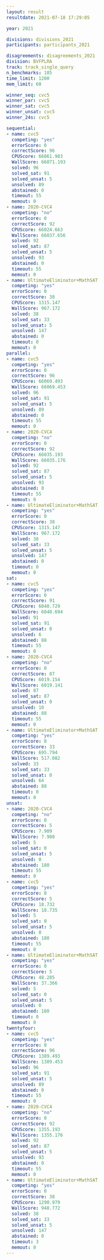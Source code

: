 ```yaml
---
layout: result
resultdate: 2021-07-18 17:29:05

year: 2021

divisions: divisions_2021
participants: participants_2021

disagreements: disagreements_2021
division: BVFPLRA
track: track_single_query
n_benchmarks: 185
time_limit: 1200
mem_limit: 60

winner_seq: cvc5
winner_par: cvc5
winner_sat: cvc5
winner_unsat: cvc5
winner_24s: cvc5

sequential:
- name: cvc5
  competing: "yes"
  errorScore: 0
  correctScore: 96
  CPUScore: 66061.983
  WallScore: 66071.193
  solved: 96
  solved_sat: 91
  solved_unsat: 5
  unsolved: 89
  abstained: 0
  timeout: 55
  memout: 0
- name: 2020-CVC4
  competing: "no"
  errorScore: 0
  correctScore: 92
  CPUScore: 66024.663
  WallScore: 66037.656
  solved: 92
  solved_sat: 87
  solved_unsat: 5
  unsolved: 93
  abstained: 0
  timeout: 55
  memout: 0
- name: UltimateEliminator+MathSAT
  competing: "yes"
  errorScore: 0
  correctScore: 38
  CPUScore: 1315.147
  WallScore: 967.172
  solved: 38
  solved_sat: 33
  solved_unsat: 5
  unsolved: 147
  abstained: 0
  timeout: 0
  memout: 0
parallel:
- name: cvc5
  competing: "yes"
  errorScore: 0
  correctScore: 96
  CPUScore: 66069.493
  WallScore: 66069.453
  solved: 96
  solved_sat: 91
  solved_unsat: 5
  unsolved: 89
  abstained: 0
  timeout: 55
  memout: 0
- name: 2020-CVC4
  competing: "no"
  errorScore: 0
  correctScore: 92
  CPUScore: 66035.193
  WallScore: 66035.176
  solved: 92
  solved_sat: 87
  solved_unsat: 5
  unsolved: 93
  abstained: 0
  timeout: 55
  memout: 0
- name: UltimateEliminator+MathSAT
  competing: "yes"
  errorScore: 0
  correctScore: 38
  CPUScore: 1315.147
  WallScore: 967.172
  solved: 38
  solved_sat: 33
  solved_unsat: 5
  unsolved: 147
  abstained: 0
  timeout: 0
  memout: 0
sat:
- name: cvc5
  competing: "yes"
  errorScore: 0
  correctScore: 91
  CPUScore: 6040.729
  WallScore: 6040.694
  solved: 91
  solved_sat: 91
  solved_unsat: 0
  unsolved: 6
  abstained: 88
  timeout: 55
  memout: 0
- name: 2020-CVC4
  competing: "no"
  errorScore: 0
  correctScore: 87
  CPUScore: 6019.154
  WallScore: 6019.141
  solved: 87
  solved_sat: 87
  solved_unsat: 0
  unsolved: 10
  abstained: 88
  timeout: 55
  memout: 0
- name: UltimateEliminator+MathSAT
  competing: "yes"
  errorScore: 0
  correctScore: 33
  CPUScore: 695.794
  WallScore: 517.082
  solved: 33
  solved_sat: 33
  solved_unsat: 0
  unsolved: 64
  abstained: 88
  timeout: 0
  memout: 0
unsat:
- name: 2020-CVC4
  competing: "no"
  errorScore: 0
  correctScore: 5
  CPUScore: 7.909
  WallScore: 7.908
  solved: 5
  solved_sat: 0
  solved_unsat: 5
  unsolved: 0
  abstained: 180
  timeout: 55
  memout: 0
- name: cvc5
  competing: "yes"
  errorScore: 0
  correctScore: 5
  CPUScore: 18.732
  WallScore: 18.735
  solved: 5
  solved_sat: 0
  solved_unsat: 5
  unsolved: 0
  abstained: 180
  timeout: 55
  memout: 0
- name: UltimateEliminator+MathSAT
  competing: "yes"
  errorScore: 0
  correctScore: 5
  CPUScore: 48.285
  WallScore: 37.366
  solved: 5
  solved_sat: 0
  solved_unsat: 5
  unsolved: 0
  abstained: 180
  timeout: 0
  memout: 0
twentyfour:
- name: cvc5
  competing: "yes"
  errorScore: 0
  correctScore: 96
  CPUScore: 1389.493
  WallScore: 1389.453
  solved: 96
  solved_sat: 91
  solved_unsat: 5
  unsolved: 89
  abstained: 0
  timeout: 55
  memout: 0
- name: 2020-CVC4
  competing: "no"
  errorScore: 0
  correctScore: 92
  CPUScore: 1355.193
  WallScore: 1355.176
  solved: 92
  solved_sat: 87
  solved_unsat: 5
  unsolved: 93
  abstained: 0
  timeout: 55
  memout: 0
- name: UltimateEliminator+MathSAT
  competing: "yes"
  errorScore: 0
  correctScore: 38
  CPUScore: 1290.979
  WallScore: 948.772
  solved: 38
  solved_sat: 33
  solved_unsat: 5
  unsolved: 147
  abstained: 0
  timeout: 3
  memout: 0
---
```

